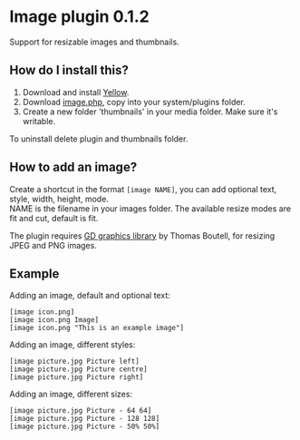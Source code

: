 Image plugin 0.1.2
==================
Support for resizable images and thumbnails.

How do I install this?
----------------------
1. Download and install [Yellow](https://github.com/markseu/yellowcms/).  
2. Download [image.php](image.php?raw=true), copy into your system/plugins folder.
3. Create a new folder 'thumbnails' in your media folder. Make sure it's writable.

To uninstall delete plugin and thumbnails folder.

How to add an image?
--------------------
Create a shortcut in the format `[image NAME]`, you can add optional text, style, width, height, mode.  
NAME is the filename in your images folder. The available resize modes are fit and cut, default is fit.

The plugin requires [GD graphics library](http://www.libgd.org/) by Thomas Boutell, for resizing JPEG and PNG images.

Example
-------
Adding an image, default and optional text:

    [image icon.png]
    [image icon.png Image]
    [image icon.png "This is an example image"]

Adding an image, different styles:

    [image picture.jpg Picture left]
    [image picture.jpg Picture centre]
    [image picture.jpg Picture right]

Adding an image, different sizes:

    [image picture.jpg Picture - 64 64]
    [image picture.jpg Picture - 128 128]
    [image picture.jpg Picture - 50% 50%]